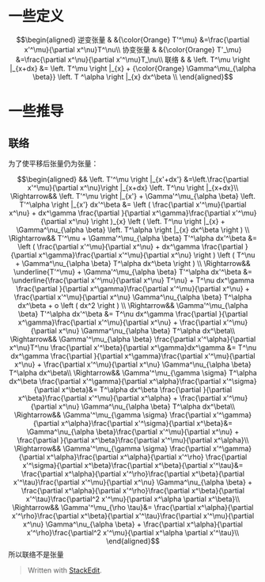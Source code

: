 # 一些定义
$$\begin{aligned}
逆变张量 & &{\color{Orange} T'^\mu} &=\frac{\partial x'^\mu}{\partial x^\nu}T^\nu\\
协变张量 &  &{\color{Orange} T'_\mu} &=\frac{\partial x^\nu}{\partial x'^\mu}T_\nu\\
联络 &  & \left. T^\mu \right |_{x+dx} &= \left. T^\mu \right |_{x} + {\color{Orange} \Gamma^\mu_{\alpha \beta}} \left. T ^\alpha \right |_{x} dx^\beta \\
\end{aligned}$$
# 一些推导
## 联络
为了使平移后张量仍为张量：

$$\begin{aligned}
&& \left. T'^\mu \right |_{x'+dx'} &=\left.\frac{\partial x'^\mu}{\partial x^\nu}\right |_{x+dx} \left. T^\nu \right |_{x+dx}\\
\Rightarrow&&
    \left. T'^\mu \right |_{x'} + \Gamma'^\mu_{\alpha \beta} \left. T'^\alpha \right |_{x'} dx'^\beta &=
    \left ( \frac{\partial x'^\mu}{\partial x^\nu} +  dx^\gamma \frac{\partial }{\partial x^\gamma}\frac{\partial x'^\mu}{\partial x^\nu} \right )_{x}
    \left ( \left. T^\nu \right |_{x} + \Gamma^\nu_{\alpha \beta} \left. T^\alpha \right |_{x} dx^\beta \right ) \\
\Rightarrow&&
    T'^\mu + \Gamma'^\mu_{\alpha \beta} T'^\alpha dx'^\beta &=
    \left ( \frac{\partial x'^\mu}{\partial x^\nu} + dx^\gamma \frac{\partial }{\partial x^\gamma}\frac{\partial x'^\mu}{\partial x^\nu} \right )
    \left ( T^\nu + \Gamma^\nu_{\alpha \beta} T^\alpha dx^\beta \right ) \\
\Rightarrow&&
    \underline{T'^\mu} + \Gamma'^\mu_{\alpha \beta} T'^\alpha dx'^\beta &=
    \underline{\frac{\partial x'^\mu}{\partial x^\nu} T^\nu} + 
    T^\nu dx^\gamma \frac{\partial }{\partial x^\gamma}\frac{\partial x'^\mu}{\partial x^\nu} +
    \frac{\partial x'^\mu}{\partial x^\nu}  \Gamma^\nu_{\alpha \beta} T^\alpha dx^\beta + 
    o \left ( dx^2  \right ) \\
\Rightarrow&&
    \Gamma'^\mu_{\alpha \beta} T'^\alpha dx'^\beta &=
    T^\nu dx^\gamma \frac{\partial }{\partial x^\gamma}\frac{\partial x'^\mu}{\partial x^\nu} +
    \frac{\partial x'^\mu}{\partial x^\nu}  \Gamma^\nu_{\alpha \beta} T^\alpha dx^\beta\\
\Rightarrow&&
    \Gamma'^\mu_{\alpha \beta} \frac{\partial x'^\alpha}{\partial x^\nu}T^\nu
    \frac{\partial x'^\beta}{\partial x^\gamma}dx^\gamma &=
    T^\nu dx^\gamma \frac{\partial }{\partial x^\gamma}\frac{\partial x'^\mu}{\partial x^\nu} +
    \frac{\partial x'^\mu}{\partial x^\nu}  \Gamma^\nu_{\alpha \beta} T^\alpha dx^\beta\\
\Rightarrow&&
    \Gamma'^\mu_{\gamma \sigma} T^\alpha dx^\beta
    \frac{\partial x'^\gamma}{\partial x^\alpha}\frac{\partial x'^\sigma}{\partial x^\beta}&=
    T^\alpha dx^\beta \frac{\partial }{\partial x^\beta}\frac{\partial x'^\mu}{\partial x^\alpha} +
    \frac{\partial x'^\mu}{\partial x^\nu}  \Gamma^\nu_{\alpha \beta} T^\alpha dx^\beta\\
\Rightarrow&&
    \Gamma'^\mu_{\gamma \sigma}
    \frac{\partial x'^\gamma}{\partial x^\alpha}\frac{\partial x'^\sigma}{\partial x^\beta}&=
    \Gamma^\nu_{\alpha \beta}\frac{\partial x'^\mu}{\partial x^\nu} +
    \frac{\partial }{\partial x^\beta}\frac{\partial x'^\mu}{\partial x^\alpha}\\
\Rightarrow&&
    \Gamma'^\mu_{\gamma \sigma}
    \frac{\partial x'^\gamma}{\partial x^\alpha}\frac{\partial x^\alpha}{\partial x'^\rho}
    \frac{\partial x'^\sigma}{\partial x^\beta}\frac{\partial x^\beta}{\partial x'^\tau}&=
    \frac{\partial x^\alpha}{\partial x'^\rho}\frac{\partial x^\beta}{\partial x'^\tau}\frac{\partial x'^\mu}{\partial x^\nu} \Gamma^\nu_{\alpha \beta} +
    \frac{\partial x^\alpha}{\partial x'^\rho}\frac{\partial x^\beta}{\partial x'^\tau}\frac{\partial^2 x'^\mu}{\partial x^\alpha \partial x^\beta}\\
\Rightarrow&&
    \Gamma'^\mu_{\rho \tau}&=
    \frac{\partial x^\alpha}{\partial x'^\rho}\frac{\partial x^\beta}{\partial x'^\tau}\frac{\partial x'^\mu}{\partial x^\nu} \Gamma^\nu_{\alpha \beta} +
    \frac{\partial x^\alpha}{\partial x'^\rho}\frac{\partial^2 x'^\mu}{\partial x^\alpha \partial x'^\tau}\\
\end{aligned}$$
所以联络不是张量

> Written with [StackEdit](https://stackedit.io/).
<!--stackedit_data:
eyJoaXN0b3J5IjpbLTIwNTUwMDcyM119
-->